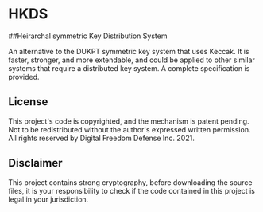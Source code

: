 # HKDS
##Heirarchal symmetric Key Distribution System

An alternative to the DUKPT symmetric key system that uses Keccak.
It is faster, stronger, and more extendable, and could be applied to other similar systems that require a distributed key system.
A complete specification is provided.

## License
This project's code is copyrighted, and the mechanism is patent pending.
Not to be redistributed without the author's expressed written permission.
All rights reserved by Digital Freedom Defense Inc. 2021.

## Disclaimer
This project contains strong cryptography, before downloading the source files, 
it is your responsibility to check if the code contained in this project is legal in your jurisdiction.
